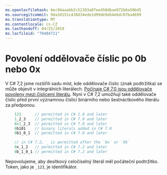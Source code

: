 ```yaml
---
ms.openlocfilehash: 6ec94aaabb2c52393a87ee450dbae972b6a50bd5
ms.sourcegitcommit: 94a3d151c438d34ede1d99de9eb4ebdc07ba4699
ms.translationtype: MT
ms.contentlocale: cs-CZ
ms.lasthandoff: 04/25/2019
ms.locfileid: "79484711"
---
```

# <a name="allow-digit-separator-after-0b-or-0x"></a>Povolení oddělovače číslic po 0b nebo 0x

V C# 7,2 jsme rozšířili sadu míst, kde oddělovače číslic (znak podtržítka) se může objevit v integrálních literálech. [Počínaje C# 7,0 jsou oddělovače povoleny mezi číslicemi literálu](../csharp-7.0/digit-separators.md). Nyní v C# 7,2 umožňují také oddělovače číslic před první významnou číslicí binárního nebo šestnáctkového literálu za předponou.

```csharp
    123      // permitted in C# 1.0 and later
    1_2_3    // permitted in C# 7.0 and later
    0x1_2_3  // permitted in C# 7.0 and later
    0b101    // binary literals added in C# 7.0
    0b1_0_1  // permitted in C# 7.0 and later

    // in C# 7.2, _ is permitted after the `0x` or `0b`
    0x_1_2   // permitted in C# 7.2 and later
    0b_1_0_1 // permitted in C# 7.2 and later
```

Nepovolujeme, aby desítkový celočíselný literál měl počáteční podtržítko. Token, jako je `_123`, je identifikátor.

